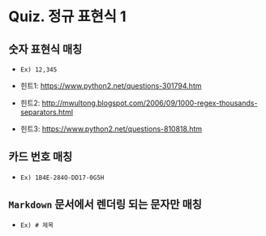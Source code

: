 # Quiz. 정규 표현식 1

## 숫자 표현식 매칭

- `Ex) 12,345`

- 힌트1: https://www.python2.net/questions-301794.htm
- 힌트2: http://mwultong.blogspot.com/2006/09/1000-regex-thousands-separators.html
- 힌트3: https://www.python2.net/questions-810818.htm

## 카드 번호 매칭

- `Ex) 1B4E-284O-DD17-0G5H`

## `Markdown` 문서에서 렌더링 되는 문자만 매칭

- `Ex) # 제목`
